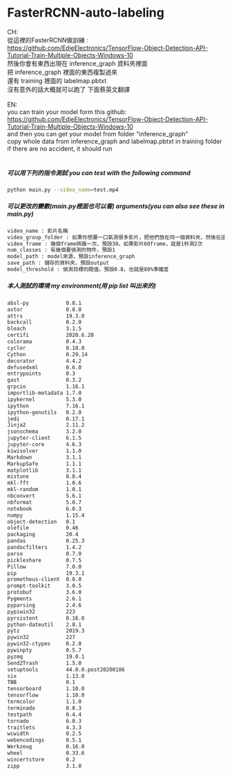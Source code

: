 # FasterRCNN-auto-labeling
CH:
<br>
從這裡的FasterRCNN做訓練 : 
<br>
https://github.com/EdjeElectronics/TensorFlow-Object-Detection-API-Tutorial-Train-Multiple-Objects-Windows-10
<br>
然後你會有東西出現在 inference_graph 資料夾裡面
<br>
把 inference_graph 裡面的東西複製過來
<br>
還有 training 裡面的 labelmap.pbtxt
<br>
沒有意外的話大概就可以跑了 下面蔡英文翻譯
<br>
<br>
EN:
<br>
you can train your model form this github:
<br>
https://github.com/EdjeElectronics/TensorFlow-Object-Detection-API-Tutorial-Train-Multiple-Objects-Windows-10
<br>
and then you can get your model from folder "inference_graph" 
<br>
copy whole data from inference_graph and labelmap.pbtxt in training folder
<br>
if there are no accident, it should run
<br>
<br>



##### 可以用下列的指令測試 you can test with the following command

```bash
python main.py --video_name=test.mp4
```
##### 可以更改的變數(main.py裡面也可以看) arguments(you can also see these in main.py)
```bash
video_name : 影片名稱
video_group_folder : 如果你想要一口氣測很多影片，把他們放在同一個資料夾，然後在這邊輸入資料夾名稱
video_frame : 幾個frame辨識一次，預設30，如果影片60frame，就是1秒測2次
num_classes : 有幾個要偵測的物件，預設1
model_path : model來源，預設inference_graph
save_path : 儲存的資料夾，預設output
model_threshold : 偵測目標的閥值，預設0.8，也就是80%準確度
```
##### 本人測試的環境 my environment(用 pip list 叫出來的)
```bash
absl-py            0.8.1
astor              0.8.0
attrs              19.3.0
backcall           0.2.0
bleach             3.1.5
certifi            2020.6.20
colorama           0.4.3
cycler             0.10.0
Cython             0.29.14
decorator          4.4.2
defusedxml         0.6.0
entrypoints        0.3
gast               0.3.2
grpcio             1.16.1
importlib-metadata 1.7.0
ipykernel          5.3.0
ipython            7.16.1
ipython-genutils   0.2.0
jedi               0.17.1
Jinja2             2.11.2
jsonschema         3.2.0
jupyter-client     6.1.5
jupyter-core       4.6.3
kiwisolver         1.1.0
Markdown           3.1.1
MarkupSafe         1.1.1
matplotlib         3.1.1
mistune            0.8.4
mkl-fft            1.0.6
mkl-random         1.0.1
nbconvert          5.6.1
nbformat           5.0.7
notebook           6.0.3
numpy              1.15.4
object-detection   0.1
olefile            0.46
packaging          20.4
pandas             0.25.3
pandocfilters      1.4.2
parso              0.7.0
pickleshare        0.7.5
Pillow             7.0.0
pip                19.3.1
prometheus-client  0.8.0
prompt-toolkit     3.0.5
protobuf           3.6.0
Pygments           2.6.1
pyparsing          2.4.6
pypiwin32          223
pyrsistent         0.16.0
python-dateutil    2.8.1
pytz               2019.3
pywin32            227
pywin32-ctypes     0.2.0
pywinpty           0.5.7
pyzmq              19.0.1
Send2Trash         1.5.0
setuptools         44.0.0.post20200106
six                1.13.0
TBB                0.1
tensorboard        1.10.0
tensorflow         1.10.0
termcolor          1.1.0
terminado          0.8.3
testpath           0.4.4
tornado            6.0.3
traitlets          4.3.3
wcwidth            0.2.5
webencodings       0.5.1
Werkzeug           0.16.0
wheel              0.33.6
wincertstore       0.2
zipp               3.1.0
```
